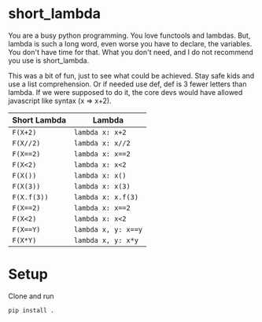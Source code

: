 # short_lambda

You are a busy python programming. You love functools and lambdas. But, 
lambda is such a long word, even worse you have to declare, the variables.
You don't have time for that. What you don't need, and I do not recommend 
you use is short_lambda. 

This was a bit of fun, just to see what could be achieved. Stay safe kids
and use a list comprehension. Or if needed use def, def is 3 fewer letters
than lambda. If we were supposed to do it, the core devs would have allowed 
javascript like syntax (x => x+2).

| Short Lambda | Lambda              |
|--------------|---------------------|
| `F(X+2)`     | `lambda x: x+2`     |
| `F(X//2)`    | `lambda x: x//2`    |
| `F(X==2)`    | `lambda x: x==2`    |
| `F(X<2)`     | `lambda x: x<2`     |
| `F(X())`     | `lambda x: x()`     |
| `F(X(3))`    | `lambda x: x(3)`    |
| `F(X.f(3))`  | `lambda x: x.f(3)`  |
| `F(X==2)`    | `lambda x: x==2`    |
| `F(X<2)`     | `lambda x: x<2`     |
| `F(X==Y)`    | `lambda x, y: x==y` |
| `F(X*Y)`     | `lambda x, y: x*y`  |

# Setup

Clone and run
```
pip install .
```
